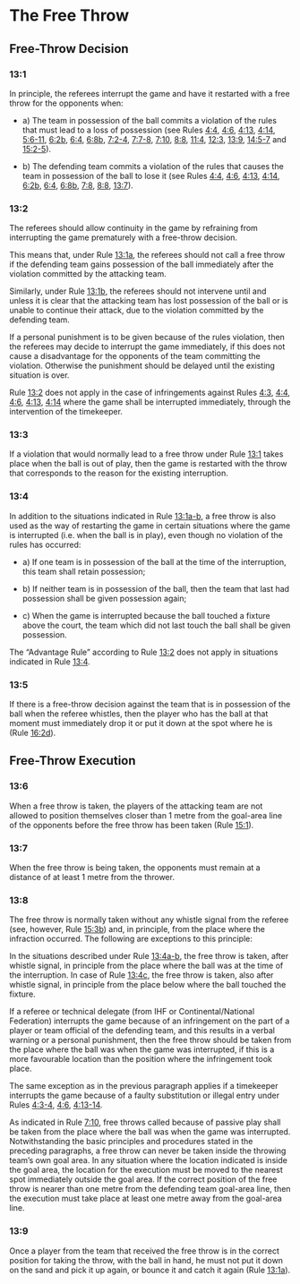 # The Free Throw

## Free-Throw Decision

### 13:1
In principle, the referees interrupt the game and have it restarted with
a free throw for the opponents when:
- a) The team in possession of the ball commits a violation of the rules
that must lead to a loss of possession (see Rules [4:4](#4:4), [4:6](#4:6), [4:13](#4:13),
[4:14](#4:14), [5:6-11](#5:6), [6:2b](#6:2b), [6:4](#6:4), [6:8b](#6:8b), [7:2-4](#7:2), [7:7-8](#7:7), [7:10](#7:10), [8:8](#8:8), [11:4](#11:4), [12:3](#12:3),
[13:9](#13:9), [14:5-7](#14:5) and [15:2-5](#15:2)).

- b) The defending team commits a violation of the rules that causes
the team in possession of the ball to lose it (see Rules [4:4](#4:4), [4:6](#4:6),
[4:13](#4:13), [4:14](#4:14), [6:2b](#6:2), [6:4](#6:4), [6:8b](#6:8), [7:8](#7:8), [8:8](#8:8), [13:7](#13:7)).

### 13:2
The referees should allow continuity in the game by refraining from
interrupting the game prematurely with a free-throw decision.

This means that, under Rule [13:1a](#13:1), the referees should not call a free
throw if the defending team gains possession of the ball immediately
after the violation committed by the attacking team.

Similarly, under Rule [13:1b](#13:1), the referees should not intervene until
and unless it is clear that the attacking team has lost possession of
the ball or is unable to continue their attack, due to the violation
committed by the defending team.

If a personal punishment is to be given because of the rules violation,
then the referees may decide to interrupt the game immediately, if this
does not cause a disadvantage for the opponents of the team
committing the violation. Otherwise the punishment should be delayed
until the existing situation is over.

Rule [13:2](#13:2) does not apply in the case of infringements against Rules
[4:3](#4:3), [4:4](#4:4), [4:6](#4:6), [4:13](#4:13), [4:14](#4:14) where the game shall be interrupted
immediately, through the intervention of the timekeeper.

### 13:3
If a violation that would normally lead to a free throw under Rule [13:1](#13:1)
takes place when the ball is out of play, then the game is restarted
with the throw that corresponds to the reason for the existing
interruption.

### 13:4
In addition to the situations indicated in Rule [13:1a-b](#13:1), a free throw is
also used as the way of restarting the game in certain situations
where the game is interrupted (i.e. when the ball is in play), even
though no violation of the rules has occurred:
- a) If one team is in possession of the ball at the time of the
interruption, this team shall retain possession;

- b) If neither team is in possession of the ball, then the team that last
had possession shall be given possession again;

- c) When the game is interrupted because the ball touched a fixture
above the court, the team which did not last touch the ball shall be
given possession.

The “Advantage Rule” according to Rule [13:2](#13:2) does not apply in
situations indicated in Rule [13:4](#13:4).
  
### 13:5
If there is a free-throw decision against the team that is in possession
of the ball when the referee whistles, then the player who has the ball
at that moment must immediately drop it or put it down at the spot
where he is (Rule [16:2d](#16:2)).

## Free-Throw Execution

### 13:6
When a free throw is taken, the players of the attacking team are not
allowed to position themselves closer than 1 metre from the goal-area
line of the opponents before the free throw has been taken (Rule
[15:1](#15:1)).

### 13:7
When the free throw is being taken, the opponents must remain at a
distance of at least 1 metre from the thrower.

### 13:8
The free throw is normally taken without any whistle signal from the
referee (see, however, Rule [15:3b](#15:3)) and, in principle, from the place 
where the infraction occurred. The following are exceptions to this
principle:

In the situations described under Rule [13:4a-b](#13:4), the free throw is
taken, after whistle signal, in principle from the place where the ball
was at the time of the interruption. In case of Rule [13:4c](#13:4), the free
throw is taken, also after whistle signal, in principle from the place
below where the ball touched the fixture.

If a referee or technical delegate (from IHF or Continental/National
Federation) interrupts the game because of an infringement on the
part of a player or team official of the defending team, and this results
in a verbal warning or a personal punishment, then the free throw
should be taken from the place where the ball was when the game
was interrupted, if this is a more favourable location than the position
where the infringement took place.

The same exception as in the previous paragraph applies if a
timekeeper interrupts the game because of a faulty substitution or
illegal entry under Rules [4:3-4](#4:3), [4:6](#4:6), [4:13-14](#4:13).

As indicated in Rule [7:10](#7:10), free throws called because of passive play
shall be taken from the place where the ball was when the game was
interrupted.
Notwithstanding the basic principles and procedures stated in the
preceding paragraphs, a free throw can never be taken inside the
throwing team’s own goal area. In any situation where the location
indicated is inside the goal area, the location for the execution must
be moved to the nearest spot immediately outside the goal area.
If the correct position of the free throw is nearer than one metre from
the defending team goal-area line, then the execution must take place
at least one metre away from the goal-area line.

### 13:9 
Once a player from the team that received the free throw is in the
correct position for taking the throw, with the ball in hand, he must not
put it down on the sand and pick it up again, or bounce it and catch it
again (Rule [13:1a](#13:1)).
